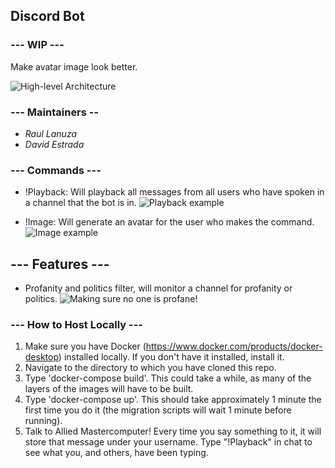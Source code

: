 ## Discord Bot

### --- WIP ---
Make avatar image look better.

![](https://i.imgur.com/Bt17MKe.png "High-level Architecture")
### --- Maintainers --
- *Raul Lanuza*
- *David Estrada*

### --- Commands ---
+ !Playback: Will playback all messages from all users who have spoken in a channel that the bot is in.
![](https://i.imgur.com/mszo2bl.png "Playback example")

+ !Image: Will generate an avatar for the user who makes the command.
![](https://i.imgur.com/erXaZGQ.png "Image example")

## --- Features ---
+ Profanity and politics filter, will monitor a channel for profanity or politics.
![](https://i.imgur.com/CSJ2FEh.png "Making sure no one is profane!")

### --- How to Host Locally ---
1. Make sure you have Docker (https://www.docker.com/products/docker-desktop) installed locally. If you don't have it installed, install it.
2. Navigate to the directory to which you have cloned this repo.
3. Type 'docker-compose build'. This could take a while, as many of the layers of the images will have to be built.
4. Type 'docker-compose up'. This should take approximately 1 minute the first time you do it (the migration scripts will wait 1 minute before running).
5. Talk to Allied Mastercomputer! Every time you say something to it, it will store that message under your username. Type "!Playback" in chat to see what you, and others, have been typing.